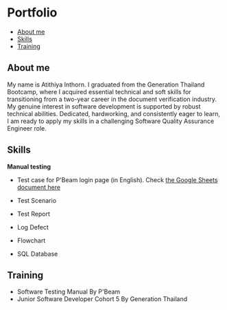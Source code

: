 # Portfolio

- [About me](#about-me)
- [Skills](#skills)
- [Training](#training)

## About me

My name is Atithiya Inthorn. I graduated from the Generation Thailand Bootcamp, where I acquired essential
technical and soft skills for transitioning from a two-year career in the document
verification industry. My genuine interest in software development is supported
by robust technical abilities. Dedicated, hardworking, and consistently eager to
learn, I am ready to apply my skills in a challenging Software Quality Assurance
Engineer role.

## Skills

**Manual testing**

- Test case for P'Beam login page (in English). Check [the Google Sheets document here](https://docs.google.com/spreadsheets/d/1Exmtcz-MWah1MxQrFPX8lU1-vZJmzWmdLdBud1cDYcs/edit#gid=0)

- Test Scenario

- Test Report

- Log Defect

- Flowchart

* SQL Database

## Training

- Software Testing Manual By P'Beam
- Junior Software Developer Cohort 5 By Generation Thailand
